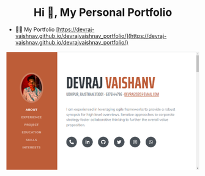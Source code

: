 <h1 align="center">Hi 👋, My Personal Portfolio </h1>

- 👨‍💻 My Portfolio [https://devraj-vaishnav.github.io/devrajvaishnav_portfolio/](https://devraj-vaishnav.github.io/devrajvaishnav_portfolio/)

  
![logo](https://github.com/devraj-vaishnav/devrajvaishnav_portfolio/blob/main/Capture.PNG)
